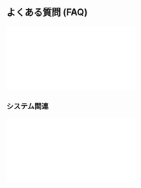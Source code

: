 ## よくある質問 (FAQ)

![faq_11_infoOneComme](../../template/faq/faq_11_infoOneComme.md)

### システム関連

![faq_21_LimitEdit](../../template/faq/faq_21_LimitEdit.md)
